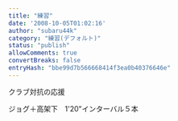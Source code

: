 ```yaml
---
title: "練習"
date: '2008-10-05T01:02:16'
author: "subaru44k"
category: "練習(デフォルト)"
status: "publish"
allowComments: true
convertBreaks: false
entryHash: "bbe99d7b566668414f3ea0b40376646e"
---
```

クラブ対抗の応援

ジョグ＋高架下　1'20"インターバル５本
